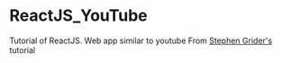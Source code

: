 # ReactJS_YouTube
Tutorial of ReactJS. Web app similar to youtube
From [Stephen Grider's](https://github.com/StephenGrider) tutorial

